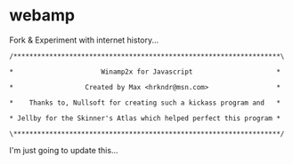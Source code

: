 # webamp
Fork &amp; Experiment with internet history...

```
/*******************************************************************\

*                      Winamp2x for Javascript                     *

*                  Created by Max <hrkndr@msn.com>                 *

*    Thanks to, Nullsoft for creating such a kickass program and   *

* Jellby for the Skinner's Atlas which helped perfect this program *

\*******************************************************************/
```

I'm just going to update this...

